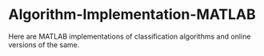 # Algorithm-Implementation-MATLAB
Here are MATLAB implementations of classification algorithms and online versions of the same.
